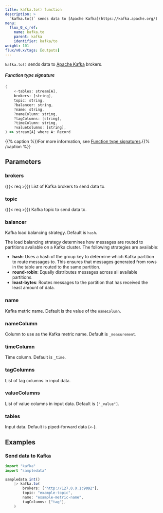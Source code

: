 ```yaml
---
title: kafka.to() function
description: >
  `kafka.to()` sends data to [Apache Kafka](https://kafka.apache.org/) brokers.
menu:
  flux_0_x_ref:
    name: kafka.to
    parent: kafka
    identifier: kafka/to
weight: 101
flux/v0.x/tags: [outputs]
---
```


<!------------------------------------------------------------------------------

IMPORTANT: This page was generated from comments in the Flux source code. Any
edits made directly to this page will be overwritten the next time the
documentation is generated. 

To make updates to this documentation, update the function comments above the
function definition in the Flux source code:

https://github.com/influxdata/flux/blob/master/stdlib/kafka/kafka.flux#L49-L61

Contributing to Flux: https://github.com/influxdata/flux#contributing
Fluxdoc syntax: https://github.com/influxdata/flux/blob/master/docs/fluxdoc.md

------------------------------------------------------------------------------->

`kafka.to()` sends data to [Apache Kafka](https://kafka.apache.org/) brokers.



##### Function type signature

```js
(
    <-tables: stream[A],
    brokers: [string],
    topic: string,
    ?balancer: string,
    ?name: string,
    ?nameColumn: string,
    ?tagColumns: [string],
    ?timeColumn: string,
    ?valueColumns: [string],
) => stream[A] where A: Record
```

{{% caption %}}For more information, see [Function type signatures](/flux/v0.x/function-type-signatures/).{{% /caption %}}

## Parameters

### brokers
({{< req >}})
List of Kafka brokers to send data to.



### topic
({{< req >}})
Kafka topic to send data to.



### balancer

Kafka load balancing strategy. Default is `hash`.

The load balancing strategy determines how messages are routed to partitions
available on a Kafka cluster. The following strategies are available:
- **hash**: Uses a hash of the group key to determine which Kafka
partition to route messages to. This ensures that messages generated from
rows in the table are routed to the same partition.
- **round-robin**: Equally distributes messages across all available partitions.
- **least-bytes**: Routes messages to the partition that has received the
least amount of data.

### name

Kafka metric name. Default is the value of the `nameColumn`.



### nameColumn

Column to use as the Kafka metric name.
Default is `_measurement`.



### timeColumn

Time column. Default is `_time`.



### tagColumns

List of tag columns in input data.



### valueColumns

List of value columns in input data. Default is `["_value"]`.



### tables

Input data. Default is piped-forward data (`<-`).




## Examples

### Send data to Kafka

```js
import "kafka"
import "sampledata"

sampledata.int()
    |> kafka.to(
        brokers: ["http://127.0.0.1:9092"],
        topic: "example-topic",
        name: "example-metric-name",
        tagColumns: ["tag"],
    )
```

